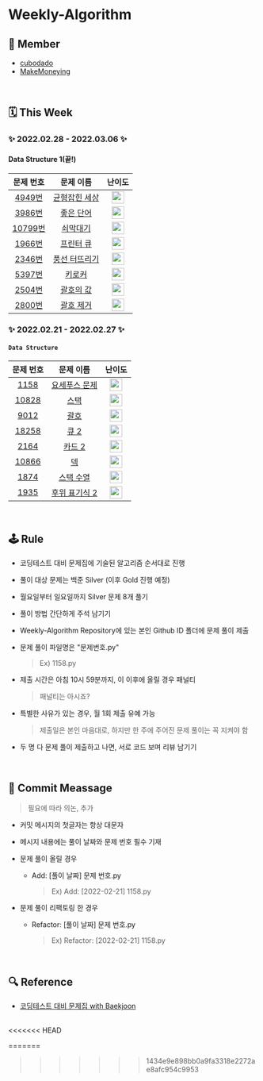 # Weekly-Algorithm

## 👥 Member

* [cubodado](https://github.com/cubodado)
* [MakeMoneying](https://github.com/Jihyeok11)

<br/>

## 🗓️ This Week

### ✨ 2022.02.28 - 2022.03.06 ✨

#### Data Structure 1(끝!)

|                    문제 번호                     |                       문제 이름                       |                            난이도                            |
| :----------------------------------------------: | :---------------------------------------------------: | :----------------------------------------------------------: |
|  [4949번](https://www.acmicpc.net/problem/4949)  | [균형잡힌 세상](https://www.acmicpc.net/problem/4949) | <img height="25px" width="25px" src="https://static.solved.ac/tier_small/7.svg"/> |
|  [3986번](https://www.acmicpc.net/problem/3986)  |   [좋은 단어](https://www.acmicpc.net/problem/3986)   | <img height="25px" width="25px" src="https://static.solved.ac/tier_small/7.svg"/> |
| [10799번](https://www.acmicpc.net/problem/10799) |   [쇠막대기](https://www.acmicpc.net/problem/10799)   | <img height="25px" width="25px" src="https://static.solved.ac/tier_small/8.svg"/> |
|  [1966번](https://www.acmicpc.net/problem/1966)  |   [프린터 큐](https://www.acmicpc.net/problem/1966)   | <img height="25px" width="25px" src="https://static.solved.ac/tier_small/8.svg"/> |
|  [2346번](https://www.acmicpc.net/problem/2346)  | [풍선 터뜨리기](https://www.acmicpc.net/problem/2346) | <img height="25px" width="25px" src="https://static.solved.ac/tier_small/8.svg"/> |
|  [5397번](https://www.acmicpc.net/problem/5397)  |    [키로커](https://www.acmicpc.net/problem/5397)     | <img height="25px" width="25px" src="https://static.solved.ac/tier_small/8.svg"/> |
|  [2504번](https://www.acmicpc.net/problem/2504)  |   [괄호의 값](https://www.acmicpc.net/problem/2504)   | <img height="25px" width="25px" src="https://static.solved.ac/tier_small/9.svg"/> |
|  [2800번](https://www.acmicpc.net/problem/2800)  | [괄호 제거	](https://www.acmicpc.net/problem/2800) | <img height="25px" width="25px" src="https://static.solved.ac/tier_small/11.svg"/> |



### ✨ 2022.02.21 - 2022.02.27 ✨

#### `Data Structure`

|                   문제 번호                    |                       문제 이름                       |                            난이도                            |
| :--------------------------------------------: | :---------------------------------------------------: | :----------------------------------------------------------: |
|  [1158](https://www.acmicpc.net/problem/1158)  | [요세푸스 문제](https://www.acmicpc.net/problem/1158) | <img height="25px" width="25px" src="https://static.solved.ac/tier_small/6.svg"/> |
| [10828](https://www.acmicpc.net/problem/10828) |     [스택](https://www.acmicpc.net/problem/10828)     | <img height="25px" width="25px" src="https://static.solved.ac/tier_small/7.svg"/> |
|  [9012](https://www.acmicpc.net/problem/9012)  |     [괄호](https://www.acmicpc.net/problem/9012)      | <img height="25px" width="25px" src="https://static.solved.ac/tier_small/7.svg"/> |
| [18258](https://www.acmicpc.net/problem/18258) |     [큐 2](https://www.acmicpc.net/problem/18258)     | <img height="25px" width="25px" src="https://static.solved.ac/tier_small/7.svg"/> |
|  [2164](https://www.acmicpc.net/problem/2164)  |    [카드 2](https://www.acmicpc.net/problem/2164)     | <img height="25px" width="25px" src="https://static.solved.ac/tier_small/7.svg"/> |
| [10866](https://www.acmicpc.net/problem/10866) |      [덱](https://www.acmicpc.net/problem/10866)      | <img height="25px" width="25px" src="https://static.solved.ac/tier_small/7.svg"/> |
|  [1874](https://www.acmicpc.net/problem/1874)  |   [스택 수열](https://www.acmicpc.net/problem/1874)   | <img height="25px" width="25px" src="https://static.solved.ac/tier_small/8.svg"/> |
|  [1935](https://www.acmicpc.net/problem/1935)  | [후위 표기식 2](https://www.acmicpc.net/problem/1935) | <img height="25px" width="25px" src="https://static.solved.ac/tier_small/8.svg"/> |

<br/>

## 🕹 Rule

* 코딩테스트 대비 문제집에 기술된 알고리즘 순서대로 진행

* 풀이 대상 문제는 백준 Silver (이후 Gold 진행 예정)

* 월요일부터 일요일까지 Silver 문제 8개 풀기

* 풀이 방법 간단하게 주석 남기기

* Weekly-Algorithm Repository에 있는 본인 Github ID 폴더에 문제 풀이 제출

* 문제 풀이 파일명은 "문제번호.py"

  > Ex) 1158.py

* 제출 시간은 아침 10시 59분까지, 이 이후에 올릴 경우 패널티

  > 패널티는 아시죠?

* 특별한 사유가 있는 경우, 월 1회 제출 유예 가능

  > 제출일은 본인 마음대로, 하지만 한 주에 주어진 문제 풀이는 꼭 지켜야 함

* 두 명 다 문제 풀이 제출하고 나면, 서로 코드 보며 리뷰 남기기

<br/>

## 💬 Commit Meassage

> 필요에 따라 의논, 추가

* 커밋 메시지의 첫글자는 항상 대문자

* 메시지 내용에는 풀이 날짜와 문제 번호 필수 기재

* 문제 풀이 올릴 경우

  * Add: [풀이 날짜] 문제 번호.py

    > Ex) Add: [2022-02-21] 1158.py

* 문제 풀이 리팩토링 한 경우

  * Refactor: [풀이 날짜] 문제 번호.py

    > Ex) Refactor: [2022-02-21] 1158.py

<br/>

## 🔍 Reference

* [코딩테스트 대비 문제집 with Baekjoon](https://github.com/tony9402/baekjoon)

<br/>
<<<<<<< HEAD

=======
>>>>>>> 1434e9e898bb0a9fa3318e2272ae8afc954c9953
